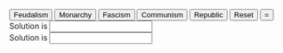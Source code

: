 ---
---
<html>
<head>
<title>HTML Calculator</title>
</head>
<body>

<form name="calculator" >
<input type="button" value="Feudalism" onClick="document.calculator.calc.value='0.3*0.5'">
<input type="button" value="Monarchy" onClick="document.calculator.calc.value='0.55*0.75'">
<input type="button" value="Fascism" onClick="document.calculator.calc.value='0.9*1'">
<input type="button" value="Communism" onClick="document.calculator.calc.value='0.7*1.25'">
<input type="button" value="Republic" onClick="document.calculator.calc.value='0.75*1.5'">

<input type="hidden" name="govt" value="">
<input type="reset" value="Reset">

<input type="button" value="=" onClick="document.calculator.ans.value=eval(document.calculator.govt.value*document.calculator.input.value)">
<br>Solution is <input type="textfield" name="input" value="">
<br>Solution is <input type="textfield" name="ans" value="">
</form>
 
</body>
</html>
